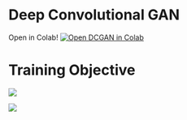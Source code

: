 # Deep Convolutional GAN

Open in Colab!
[![Open DCGAN in
Colab](https://colab.research.google.com/assets/colab-badge.svg)](https://colab.research.google.com/github/YooPaul/GANs/DCGAN/blob/master/DCGAN.ipynb)<br>

# Training Objective

<img src="https://latex.codecogs.com/svg.latex?\Large&space;\max_{D}E_{x}[log(D(x))]%20+%20E_{z}[log(1%20-%20D(G(z))]"
/>

<img src="https://latex.codecogs.com/svg.latex?\Large&space;\min_{G}E_{z}[log(1%20-%20D(G(z))]"
/>


